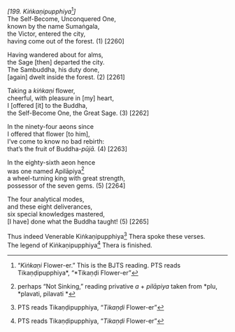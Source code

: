 *\[199. Kiṅkaṇipupphiya*[^1]*\]*  
The Self-Become, Unconquered One,  
known by the name Sumaṅgala,  
the Victor, entered the city,  
having come out of the forest. (1) \[2260\]

Having wandered about for alms,  
the Sage \[then\] departed the city.  
The Sambuddha, his duty done,  
\[again\] dwelt inside the forest. (2) \[2261\]

Taking a *kiṅkaṇi* flower,  
cheerful, with pleasure in \[my\] heart,  
I \[offered \[it\] to the Buddha,  
the Self-Become One, the Great Sage. (3) \[2262\]

In the ninety-four aeons since  
I offered that flower \[to him\],  
I’ve come to know no bad rebirth:  
that’s the fruit of Buddha-*pūjā.* (4) \[2263\]

In the eighty-sixth aeon hence  
was one named Apilāpiya[^2]  
a wheel-turning king with great strength,  
possessor of the seven gems. (5) \[2264\]

The four analytical modes,  
and these eight deliverances,  
six special knowledges mastered,  
\[I have\] done what the Buddha taught! (5) \[2265\]

Thus indeed Venerable Kiṅkaṇipupphiya[^3] Thera spoke these verses.  
The legend of Kiṅkaṇipupphiya[^4] Thera is finished.  
[^1]: “*Kiṅkaṇi* Flower-er.” This is the BJTS reading. PTS reads
    Tikaṇḍipupphiya*, “*Tikaṇḍi Flower-er”  
[^2]: perhaps “Not Sinking,” reading privative *a* + *pilāpiya* taken
    from \*plu, *plavati, pilavati *  
[^3]: PTS reads Tikaṇḍipupphiya, “*Tikaṇḍi* Flower-er”  
[^4]: PTS reads Tikaṇḍipupphiya, “*Tikaṇḍi* Flower-er”
